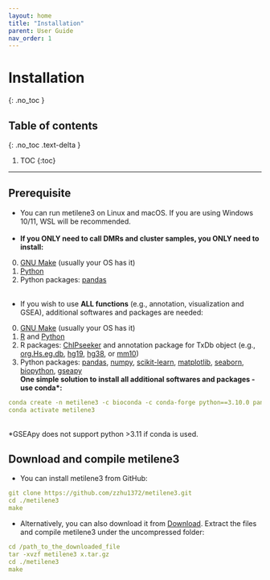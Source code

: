 ```yaml
---
layout: home
title: "Installation"
parent: User Guide
nav_order: 1
---
```



# Installation
{: .no_toc }

## Table of contents
{: .no_toc .text-delta }

1. TOC
{:toc}

---


## Prerequisite

- You can run metilene3 on Linux and macOS. If you are using Windows 10/11, WSL will be recommended.
<br><br>
- **If you ONLY need to call DMRs and cluster samples, you ONLY need to install:**
0. [GNU Make](https://www.gnu.org/software/make/) (usually your OS has it)
1. [Python](https://www.python.org/)
2. Python packages: [pandas](https://pandas.pydata.org/)
<br><br>
- If you wish to use **ALL functions** (e.g., annotation, visualization and GSEA), additional softwares and packages are needed:
0. [GNU Make](https://www.gnu.org/software/make/) (usually your OS has it)
1. [R](https://www.r-project.org/) and [Python](https://www.python.org/)
2. R packages: [ChIPseeker](https://bioconductor.org/packages/release/bioc/html/ChIPseeker.html) and annotation package for TxDb object (e.g., [org.Hs.eg.db](https://bioconductor.org/packages/release/data/annotation/html/org.Hs.eg.db.html), [hg19](https://www.bioconductor.org/packages/release/data/annotation/html/TxDb.Hsapiens.UCSC.hg19.knownGene.html), [hg38](https://www.bioconductor.org/packages/release/data/annotation/html/TxDb.Hsapiens.UCSC.hg38.knownGene.html), or [mm10](https://bioconductor.org/packages/release/data/annotation/html/TxDb.Mmusculus.UCSC.mm10.knownGene.html))
3. Python packages: [pandas](https://pandas.pydata.org/), [numpy](https://numpy.org/), [scikit-learn](https://scikit-learn.org/), [matplotlib](https://matplotlib.org/), [seaborn](https://seaborn.pydata.org/), [biopython](https://biopython.org/wiki/Download), [gseapy](https://github.com/zqfang/GSEApy/tree/master)
<br>**One simple solution to install all additional softwares and packages - use conda\*:**

```yaml
conda create -n metilene3 -c bioconda -c conda-forge python==3.10.0 pandas scikit-learn seaborn biopython gseapy r-base bioconductor-ChIPseeker bioconductor-org.Hs.eg.db
conda activate metilene3
```
<br>*GSEApy does not support python >3.11 if conda is used.

## Download and compile metilene3

- You can install metilene3 from GitHub:

```yaml
git clone https://github.com/zzhu1372/metilene3.git
cd ./metilene3
make
```
- Alternatively, you can also download it from [Download](../download.html). Extract the files and compile metilene3 under the uncompressed folder:

```yaml
cd /path_to_the_downloaded_file
tar -xvzf metilene3 x.tar.gz
cd ./metilene3
make
```
